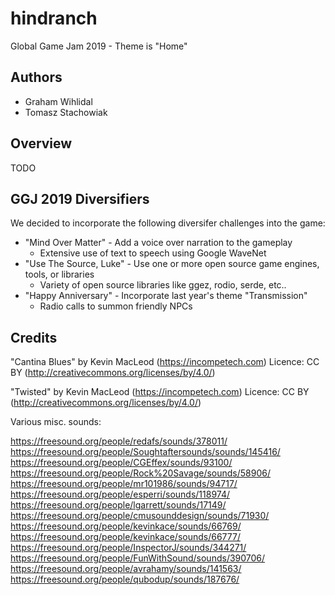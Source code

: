 # hindranch

Global Game Jam 2019 - Theme is "Home"

## Authors

- Graham Wihlidal
- Tomasz Stachowiak

## Overview

TODO

## GGJ 2019 Diversifiers

We decided to incorporate the following diversifer challenges into the game:

- "Mind Over Matter" - Add a voice over narration to the gameplay
  - Extensive use of text to speech using Google WaveNet
- "Use The Source, Luke" - Use one or more open source game engines, tools, or libraries
  - Variety of open source libraries like ggez, rodio, serde, etc..
- "Happy Anniversary" - Incorporate last year's theme "Transmission"
  - Radio calls to summon friendly NPCs

## Credits

"Cantina Blues" by Kevin MacLeod (https://incompetech.com)
Licence: CC BY (http://creativecommons.org/licenses/by/4.0/)

"Twisted" by Kevin MacLeod (https://incompetech.com)
Licence: CC BY (http://creativecommons.org/licenses/by/4.0/)

Various misc. sounds:

https://freesound.org/people/redafs/sounds/378011/
https://freesound.org/people/Soughtaftersounds/sounds/145416/
https://freesound.org/people/CGEffex/sounds/93100/
https://freesound.org/people/Rock%20Savage/sounds/58906/
https://freesound.org/people/mr101986/sounds/94717/
https://freesound.org/people/esperri/sounds/118974/
https://freesound.org/people/lgarrett/sounds/17149/
https://freesound.org/people/cmusounddesign/sounds/71930/
https://freesound.org/people/kevinkace/sounds/66769/
https://freesound.org/people/kevinkace/sounds/66777/
https://freesound.org/people/InspectorJ/sounds/344271/
https://freesound.org/people/FunWithSound/sounds/390706/
https://freesound.org/people/avrahamy/sounds/141563/
https://freesound.org/people/qubodup/sounds/187676/
